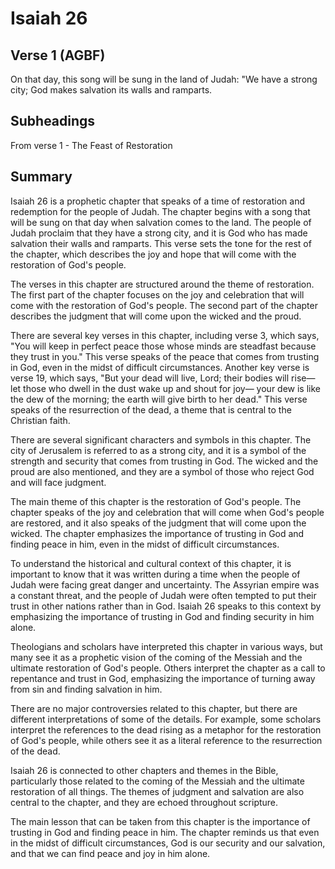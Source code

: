 # Isaiah 26

## Verse 1 (AGBF)

On that day, this song will be sung in the land of Judah: "We have a strong city; God makes salvation its walls and ramparts.

## Subheadings

From verse 1 - The Feast of Restoration

## Summary

Isaiah 26 is a prophetic chapter that speaks of a time of restoration and redemption for the people of Judah. The chapter begins with a song that will be sung on that day when salvation comes to the land. The people of Judah proclaim that they have a strong city, and it is God who has made salvation their walls and ramparts. This verse sets the tone for the rest of the chapter, which describes the joy and hope that will come with the restoration of God's people.

The verses in this chapter are structured around the theme of restoration. The first part of the chapter focuses on the joy and celebration that will come with the restoration of God's people. The second part of the chapter describes the judgment that will come upon the wicked and the proud.

There are several key verses in this chapter, including verse 3, which says, "You will keep in perfect peace those whose minds are steadfast because they trust in you." This verse speaks of the peace that comes from trusting in God, even in the midst of difficult circumstances. Another key verse is verse 19, which says, "But your dead will live, Lord; their bodies will rise— let those who dwell in the dust wake up and shout for joy— your dew is like the dew of the morning; the earth will give birth to her dead." This verse speaks of the resurrection of the dead, a theme that is central to the Christian faith.

There are several significant characters and symbols in this chapter. The city of Jerusalem is referred to as a strong city, and it is a symbol of the strength and security that comes from trusting in God. The wicked and the proud are also mentioned, and they are a symbol of those who reject God and will face judgment.

The main theme of this chapter is the restoration of God's people. The chapter speaks of the joy and celebration that will come when God's people are restored, and it also speaks of the judgment that will come upon the wicked. The chapter emphasizes the importance of trusting in God and finding peace in him, even in the midst of difficult circumstances.

To understand the historical and cultural context of this chapter, it is important to know that it was written during a time when the people of Judah were facing great danger and uncertainty. The Assyrian empire was a constant threat, and the people of Judah were often tempted to put their trust in other nations rather than in God. Isaiah 26 speaks to this context by emphasizing the importance of trusting in God and finding security in him alone.

Theologians and scholars have interpreted this chapter in various ways, but many see it as a prophetic vision of the coming of the Messiah and the ultimate restoration of God's people. Others interpret the chapter as a call to repentance and trust in God, emphasizing the importance of turning away from sin and finding salvation in him.

There are no major controversies related to this chapter, but there are different interpretations of some of the details. For example, some scholars interpret the references to the dead rising as a metaphor for the restoration of God's people, while others see it as a literal reference to the resurrection of the dead.

Isaiah 26 is connected to other chapters and themes in the Bible, particularly those related to the coming of the Messiah and the ultimate restoration of all things. The themes of judgment and salvation are also central to the chapter, and they are echoed throughout scripture.

The main lesson that can be taken from this chapter is the importance of trusting in God and finding peace in him. The chapter reminds us that even in the midst of difficult circumstances, God is our security and our salvation, and that we can find peace and joy in him alone.